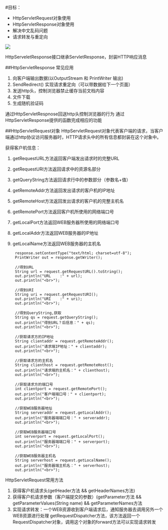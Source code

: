 #目标：   

- HttpServletRequest对象使用
- HttpServletResponse对象使用
- 解决中文乱码问题
- 请求转发与重定向

![](http://i.imgur.com/8Uct6hk.png)


HttpServeletResponse接口继承ServletResponse，封装HTTP响应消息


##HttpServletResponse 常见应用

1. 向客户端输出数据(以OutputStream 和 PrintWriter 输出)
2. SendRedirect() 实现请求重定向（可以带数据给下一个页面）
3. 发送http头，控制浏览器禁止缓存当前文档内容
4. 文件下载
5. 生成随机验证码


通过HttpServletRespnose回送http头控制浏览器的行为
通过HttpServletResponse提供的函数完成相应的功能


##HttpServletRequest对象
HttpServletRequest对象代表客户端的请求，当客户端通过http协议访问服务器时，HTTP请求头中的所有信息都封装在这个对象中。

获得客户机信息：

1. getRequestURL方法返回客户端发出请求时的完整URL
2. getRequestURI方法返回请求中的资源名部分
3. getQueryString方法返回请求行中的参数部分（参数名+值）
4. getRemoteAddr方法返回发出请求的客户机的IP地址
5. getRemoteHost方法返回发出请求的客户机的完整主机名
6. getRemotePort方法返回客户机所使用的网络端口号
7. getLocalPort方法返回WEB服务器所使用的网络端口号
8. getLocalAddr方法返回WEB服务器的IP地址
9. getLocalName方法返回WEB服务器的主机名

		response.setContentType("text/html; charset=utf-8");
		PrintWriter out = response.getWriter();
		
		//得到URL
		String url = request.getRequestURL().toString();
		out.println("URL	:" + url);
		out.println("<br>");
		
		//得到URI
		String uri = request.getRequestURI();
		out.println("URI	:" + uri);
		out.println("<br>");
		
		//得到QueryString,获取
		String qs = request.getQueryString();
		out.println("得到URL？后信息：" + qs);
		out.println("<br>");
		
		//获取请求方的IP地址
		String clientaddr = request.getRemoteAddr();
		out.println("请求端IP地址：" + clientaddr);
		out.println("<br>");
		
		//获取请求方的主机名
		String clienthost = request.getRemoteHost();
		out.println("请求端的主机名：" + clienthost);
		out.println("<br>");
		
		//获取请求方的端口号
		int clientport = request.getRemotePort();
		out.println("客户端端口号：" + clientport);
		out.println("<br>");
		
		//获取WEB服务器地址
		String serveraddr = request.getLocalAddr();
		out.println("服务器端端口号：" + serveraddr);
		out.println("<br>");
		
		//获取WEB服务器端口号
		int serverport = request.getLocalPort();
		out.println("服务器端端口号：" + serverport);
		out.println("<br>");
		
		//获取WEB服务器主机名
		String serverhost = request.getLocalName();
		out.println("服务器端主机名：" + serverhost);
		out.println("<br>");

HttpServletRequest常用方法

1. 获得客户机请求头(getHeader方法 && getHeaderNames方法)
2. 获得客户机请求参数（客户端提交的参数）(getParameter方法 && getParameterValues(String name) && getParameterNames方法
3. 实现请求转发：一个WEB资源收到客户端请求后，通知服务器去调用另外一个WEB资源进行处理 getRequestDispatcher方法，该方法返回一个RequestDispatcher对象，调用这个对象的forward方法可以实现请求转发










